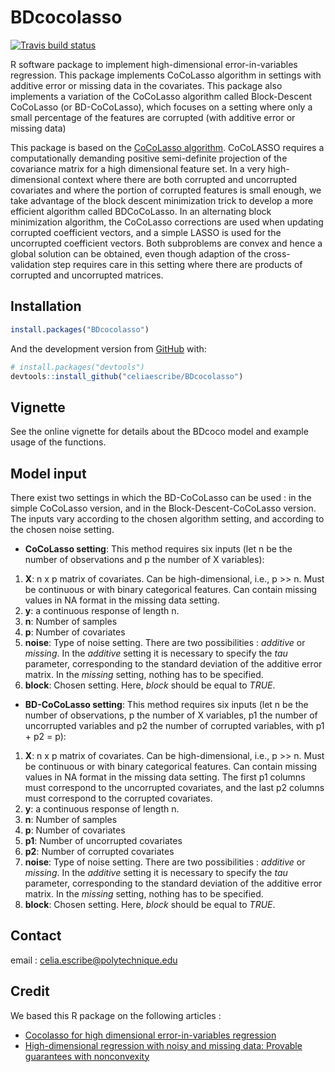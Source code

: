 
<!-- README.md is generated from README.Rmd. Please edit that file -->

# BDcocolasso

<!-- badges: start -->

[![Travis build
status](https://travis-ci.org/celiaescribe/BDcocolasso.svg?branch=master)](https://travis-ci.org/celiaescribe/BDcocolasso)
<!-- badges: end -->

R software package to implement high-dimensional error-in-variables
regression. This package implements CoCoLasso algorithm in settings with
additive error or missing data in the covariates. This package also
implements a variation of the CoCoLasso algorithm called Block-Descent
CoCoLasso (or BD-CoCoLasso), which focuses on a setting where only a
small percentage of the features are corrupted (with additive error or
missing data)

This package is based on the [CoCoLasso
algorithm](https://arxiv.org/pdf/1510.07123.pdf). CoCoLASSO requires a
computationally demanding positive semi-definite projection of the
covariance matrix for a high dimensional feature set. In a very
high-dimensional context where there are both corrupted and uncorrupted
covariates and where the portion of corrupted features is small enough,
we take advantage of the block descent minimization trick to develop a
more efficient algorithm called BDCoCoLasso. In an alternating block
minimization algorithm, the CoCoLasso corrections are used when updating
corrupted coefficient vectors, and a simple LASSO is used for the
uncorrupted coefficient vectors. Both subproblems are convex and hence a
global solution can be obtained, even though adaption of the
cross-validation step requires care in this setting where there are
products of corrupted and uncorrupted matrices.

## Installation

``` r
install.packages("BDcocolasso")
```

And the development version from [GitHub](https://github.com/) with:

``` r
# install.packages("devtools")
devtools::install_github("celiaescribe/BDcocolasso")
```

## Vignette

See the online vignette for details about the BDcoco model and example
usage of the functions.

## Model input

There exist two settings in which the BD-CoCoLasso can be used : in the
simple CoCoLasso version, and in the Block-Descent-CoCoLasso version.
The inputs vary according to the chosen algorithm setting, and according
to the chosen noise setting.

  - **CoCoLasso setting**: This method requires six inputs (let n be the
    number of observations and p the number of X variables):

<!-- end list -->

1.  **X**: n x p matrix of covariates. Can be high-dimensional, i.e., p
    \>\> n. Must be continuous or with binary categorical features. Can
    contain missing values in NA format in the missing data setting.
2.  **y**: a continuous response of length n.
3.  **n**: Number of samples
4.  **p**: Number of covariates
5.  **noise**: Type of noise setting. There are two possibilities :
    *additive* or *missing*. In the *additive* setting it is necessary
    to specify the *tau* parameter, corresponding to the standard
    deviation of the additive error matrix. In the *missing* setting,
    nothing has to be specified.
6.  **block**: Chosen setting. Here, *block* should be equal to *TRUE*.

<!-- end list -->

  - **BD-CoCoLasso setting**: This method requires six inputs (let n be
    the number of observations, p the number of X variables, p1 the
    number of uncorrupted variables and p2 the number of corrupted
    variables, with p1 + p2 = p):

<!-- end list -->

1.  **X**: n x p matrix of covariates. Can be high-dimensional, i.e., p
    \>\> n. Must be continuous or with binary categorical features. Can
    contain missing values in NA format in the missing data setting. The
    first p1 columns must correspond to the uncorrupted covariates, and
    the last p2 columns must correspond to the corrupted covariates.
2.  **y**: a continuous response of length n.
3.  **n**: Number of samples
4.  **p**: Number of covariates
5.  **p1**: Number of uncorrupted covariates
6.  **p2**: Number of corrupted covariates
7.  **noise**: Type of noise setting. There are two possibilities :
    *additive* or *missing*. In the *additive* setting it is necessary
    to specify the *tau* parameter, corresponding to the standard
    deviation of the additive error matrix. In the *missing* setting,
    nothing has to be specified.
8.  **block**: Chosen setting. Here, *block* should be equal to *TRUE*.

## Contact

email : celia.escribe@polytechnique.edu

## Credit

We based this R package on the following articles :

  - [Cocolasso for high dimensional error-in-variables
    regression](https://arxiv.org/pdf/1510.07123.pdf)
  - [High-dimensional regression with noisy and missing data: Provable
    guarantees with nonconvexity](https://arxiv.org/pdf/1109.3714.pdf)
